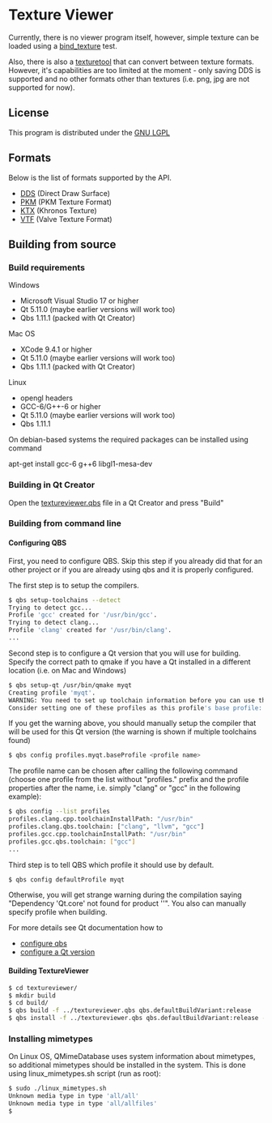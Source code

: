 # Texture Viewer

Currently, there is no viewer program itself, however, simple texture can be loaded using a
[bind_texture](tests/manual/bind_texture) test.

Also, there is also a [texturetool](src/apps/texturetool) that can convert between texture
formats. However, it's capabilities are too limited at the moment - only saving DDS is supported
and no other formats other than textures (i.e. png, jpg are not supported for now).

## License
This program is distributed under the [GNU LGPL](LICENSE)

## Formats
Below is the list of formats supported by the API.
* [DDS](src/plugins/dds/FORMAT.md) (Direct Draw Surface)
* [PKM](src/plugins/pkm/FORMAT.md) (PKM Texture Format)
* [KTX](src/plugins/ktx/FORMAT.md) (Khronos Texture)
* [VTF](src/plugins/vtf/FORMAT.md) (Valve Texture Format)

## Building from source

### Build requirements

Windows
- Microsoft Visual Studio 17 or higher
- Qt 5.11.0 (maybe earlier versions will work too)
- Qbs 1.11.1 (packed with Qt Creator)

Mac OS
- XCode 9.4.1 or higher
- Qt 5.11.0 (maybe earlier versions will work too)
- Qbs 1.11.1 (packed with Qt Creator)

Linux
- opengl headers
- GCC-6/G++-6 or higher
- Qt 5.11.0 (maybe earlier versions will work too)
- Qbs 1.11.1

On debian-based systems the required packages can be installed using command

apt-get install gcc-6 g++6 libgl1-mesa-dev

### Building in Qt Creator

Open the [textureviewer.qbs](./textureviewer.qbs) file in a Qt Creator and press "Build"

### Building from command line

#### Configuring QBS
First, you need to configure QBS. Skip this step if you already did that for an other project or if
you are already using qbs and it is properly configured.

The first step is to setup the compilers.
```bash
$ qbs setup-toolchains --detect
Trying to detect gcc...
Profile 'gcc' created for '/usr/bin/gcc'.
Trying to detect clang...
Profile 'clang' created for '/usr/bin/clang'.
...
```

Second step is to configure a Qt version that you will use for building. Specify the correct path
to qmake if you have a Qt installed in a different location (i.e. on Mac and Windows)
```bash
$ qbs setup-qt /usr/bin/qmake myqt
Creating profile 'myqt'.
WARNING: You need to set up toolchain information before you can use this Qt version for building.
Consider setting one of these profiles as this profile's base profile: <list of your profiles>
```

If you get the warning above, you should manually setup the compiler that will be used for this Qt
version (the warning is shown if multiple toolchains found)
```bash
$ qbs config profiles.myqt.baseProfile <profile name>
```

The profile name can be chosen after calling the following command (choose one profile from the list
without "profiles." prefix and the profile properties after the name, i.e. simply "clang" or "gcc"
in the following example):
```bash
$ qbs config --list profiles
profiles.clang.cpp.toolchainInstallPath: "/usr/bin"
profiles.clang.qbs.toolchain: ["clang", "llvm", "gcc"]
profiles.gcc.cpp.toolchainInstallPath: "/usr/bin"
profiles.gcc.qbs.toolchain: ["gcc"]
...
```

Third step is to tell QBS which profile it should use by default.
```bash
$ qbs config defaultProfile myqt
```

Otherwise, you will get strange warning during the compilation saying "Dependency 'Qt.core' not
found for product \'<product name>\'". You also can manually specify profile when building.

For more details see Qt documentation how to
- [configure qbs](http://doc.qt.io/qbs/configuring.html)
- [configure a Qt version](http://doc.qt.io/qbs/qt-versions.html)

#### Building TextureViewer

```bash
$ cd textureviewer/
$ mkdir build
$ cd build/
$ qbs build -f ../textureviewer.qbs qbs.defaultBuildVariant:release
$ qbs install -f ../textureviewer.qbs qbs.defaultBuildVariant:release --install-root <install path>
```

### Installing mimetypes

On Linux OS, QMimeDatabase uses system information about mimetypes, so additional mimetypes should
be installed in the system. This is done using linux_mimetypes.sh script (run as root):

```bash
$ sudo ./linux_mimetypes.sh
Unknown media type in type 'all/all'
Unknown media type in type 'all/allfiles'
$

```
